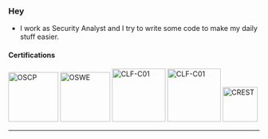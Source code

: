 ### Hey

- I work as Security Analyst and I try to write some code to make my daily stuff easier.

#### Certifications
<a href="https://www.credly.com/badges/756fcc3a-dc5a-435d-8bac-2cb209cf70c6" target="_blank"><img src="https://templates.images.credential.net/1644595125124808271808325719972.png" class="cert" alt='OSCP' width="100px"></a>
<a href="https://www.credly.com/badges/07051d3d-3aee-416e-8bf8-7bee58a9810e" target="_blank"><img src="https://templates.images.credential.net/16446199223558558814915674399198.png" class="cert" alt='OSWE' width="100px"></a>
<a href="https://www.credly.com/badges/d4f079f1-6931-4ce8-85fc-87d73e9eb0e6" target="_blank"><img src="https://images.credly.com/size/340x340/images/00634f82-b07f-4bbd-a6bb-53de397fc3a6/image.png" class="cert" alt='CLF-C01' width="107px"></a>
<a href="https://www.credly.com/badges/cee2bcc0-e1c1-4473-bc00-60ea98012734" target="_blank"><img src="https://d2908q01vomqb2.cloudfront.net/b3f0c7f6bb763af1be91d9e74eabfeb199dc1f1f/2025/07/17/aws_cq_genaiprac_jp_localization_badge.png" class="cert" alt='CLF-C01' width="107px"></a>
<a href="#" target="_blank"><img src="https://www.crest-approved.org/wp-content/uploads/2022/04/new-logo-1.png" class="cert" alt='CREST' width="70px"></a>
<br>

***
